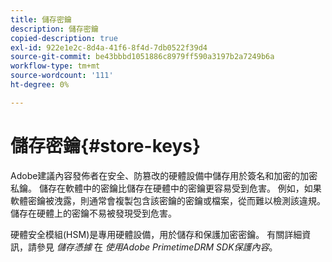 ```yaml
---
title: 儲存密鑰
description: 儲存密鑰
copied-description: true
exl-id: 922e1e2c-8d4a-41f6-8f4d-7db0522f39d4
source-git-commit: be43bbbd1051886c8979ff590a3197b2a7249b6a
workflow-type: tm+mt
source-wordcount: '111'
ht-degree: 0%

---
```


# 儲存密鑰{#store-keys}

Adobe建議內容發佈者在安全、防篡改的硬體設備中儲存用於簽名和加密的加密私鑰。 儲存在軟體中的密鑰比儲存在硬體中的密鑰更容易受到危害。 例如，如果軟體密鑰被洩露，則通常會複製包含該密鑰的密鑰或檔案，從而難以檢測該違規。 儲存在硬體上的密鑰不易被發現受到危害。

硬體安全模組(HSM)是專用硬體設備，用於儲存和保護加密密鑰。 有關詳細資訊，請參見 *儲存憑據* 在 *使用Adobe PrimetimeDRM SDK保護內容*。
